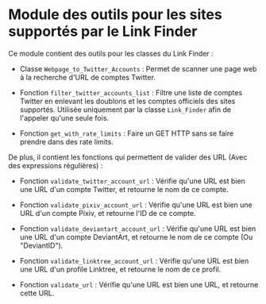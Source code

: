 # Module des outils pour les sites supportés par le Link Finder

Ce module contient des outils pour les classes du Link Finder :

* Classe `Webpage_to_Twitter_Accounts` : Permet de scanner une page web à la recherche d'URL de comptes Twitter.

* Fonction `filter_twitter_accounts_list` : Filtre une liste de comptes Twitter en enlevant les doublons et les comptes officiels des sites supportés.
  Utilisée uniquement par la classe `Link_Finder` afin de l'appeler qu'une seule fois.

* Fonction `get_with_rate_limits` : Faire un GET HTTP sans se faire prendre dans des rate limits.


De plus, il contient les fonctions qui permettent de valider des URL (Avec des expressions régulières) :

* Fonction `validate_twitter_account_url` : Vérifie qu'une URL est bien une URL d'un compte Twitter, et retourne le nom de ce compte.

* Fonction `validate_pixiv_account_url` : Vérifie qu'une URL est bien une URL d'un compte Pixiv, et retourne l'ID de ce compte.

* Fonction `validate_deviantart_account_url` : Vérifie qu'une URL est bien une URL d'un compte DeviantArt, et retourne le nom de ce compte (Ou "DeviantID").

* Fonction `validate_linktree_account_url` : Vérifie qu'une URL est bien une URL d'un profile Linktree, et retourne le nom de ce profil.

* Fonction `validate_url` : Vérifie qu'une URL est bien une URL, et retourne cette URL.
